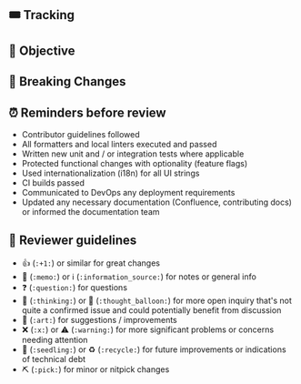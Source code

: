 ## 🎟️ Tracking

<!-- Paste the link to the Jira or GitHub issue or otherwise describe / point to where this change is coming from. -->

## 📔 Objective

<!-- Describe what the purpose of this PR is, for example what bug you're fixing or new feature you're adding. -->

## 🚨 Breaking Changes

<!-- Does this PR introduce any breaking changes? If so, please describe the impact and migration path for clients. 

If you're unsure, the automated TypeScript compatibility check will run when you open/update this PR and provide feedback.

For breaking changes:
1. Describe what changed in the client interface
2. Explain why the change was necessary
3. Provide migration steps for client developers
4. Link to any paired client PRs if needed

Otherwise, you can remove this section. -->

## ⏰ Reminders before review

- Contributor guidelines followed
- All formatters and local linters executed and passed
- Written new unit and / or integration tests where applicable
- Protected functional changes with optionality (feature flags)
- Used internationalization (i18n) for all UI strings
- CI builds passed
- Communicated to DevOps any deployment requirements
- Updated any necessary documentation (Confluence, contributing docs) or informed the documentation
  team

## 🦮 Reviewer guidelines

<!-- Suggested interactions but feel free to use (or not) as you desire! -->

- 👍 (`:+1:`) or similar for great changes
- 📝 (`:memo:`) or ℹ️ (`:information_source:`) for notes or general info
- ❓ (`:question:`) for questions
- 🤔 (`:thinking:`) or 💭 (`:thought_balloon:`) for more open inquiry that's not quite a confirmed
  issue and could potentially benefit from discussion
- 🎨 (`:art:`) for suggestions / improvements
- ❌ (`:x:`) or ⚠️ (`:warning:`) for more significant problems or concerns needing attention
- 🌱 (`:seedling:`) or ♻️ (`:recycle:`) for future improvements or indications of technical debt
- ⛏ (`:pick:`) for minor or nitpick changes
